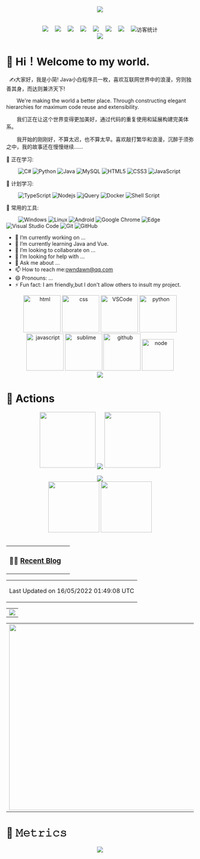 <!-- 动态打字效果 -->
<h1 align="center">
  <a href="https://blog.ideaopen.cn/">
    <img src="https://readme-typing-svg.herokuapp.com/?lines=console.log(%22Hello%2C%20World!%22);同学，提醒你要天天开心哦!&center=true&size=27">
  </a>
</h1>
<br>

<!-- 个人资料徽标 -->
<div align="center">
  <a href="https://www.iuhero.com"><img src="https://img.shields.io/badge/website-%E4%B8%AA%E4%BA%BA%E7%BD%91%E7%AB%99-blue"></a>&emsp;
  <a href="https://gitee.com/janyork/"><img src="https://img.shields.io/badge/Gitee-%E7%A0%81%E4%BA%91-red"></a>&emsp;
  <a href="https://www.cnblogs.com/JanYork/"><img src="https://img.shields.io/badge/cnblogs-%E5%8D%9A%E5%AE%A2%E5%9B%AD-orange"></a>&emsp;
  <a href="http://wpa.qq.com/msgrd?v=3&uin=359223777&site=qq&menu=yes"><img src="https://img.shields.io/badge/QQ-%E8%81%94%E7%B3%BB-brightgreen"></a>&emsp;
  <a href="https://blog.csdn.net/qq_60750453"><img src="https://img.shields.io/badge/CSDN-%E5%8D%9A%E5%AE%A2-c32136"></a>&emsp;
  <a href="https://space.bilibili.com/448488855/"><img src="https://img.shields.io/badge/bilibili-B%E7%AB%99-ff69b4"></a>&emsp;
  <a href="https://www.zhihu.com/people/sunguoqi/"><img src="https://img.shields.io/badge/zhihu-%E7%9F%A5%E4%B9%8E-blue"></a>&emsp;
<!-- 访客数统计徽标 -->
  <img src="https://visitor-badge.glitch.me/badge?page_id=Cndawn" alt="访客统计" /></div>

<!-- 贪吃蛇代码贡献图 -->
<div align="center"><img src="https://cdn.jsdelivr.net/gh/JanYork/JanYork/contribution-snake/github-contribution-grid-snake.svg" /></div>


#  🙋 Hi！Welcome to my world.

<p>&nbsp;&nbsp;✍️大家好，我是小简! Java小白程序员一枚，喜欢互联网世界中的浪漫，穷则独善其身，而达则兼济天下!</p>
<p>&emsp;&emsp;We're making the world a better place. Through constructing elegant hierarchies for maximum code reuse and extensibility.</p>
<p>&emsp;&emsp;我们正在让这个世界变得更加美好，通过代码的重复使用和延展构建完美体系。</p>
<p>&emsp;&emsp;我开始的刚刚好，不算太迟，也不算太早。喜欢敲打繁华和浪漫，沉醉于须弥之中，我的故事还在慢慢继续......</p>

<!-- 比较好的开源项目卡片 -->
<!--<div align="center">
<a href="https://github.com/JanYork/Library-">
  <img src="https://github-readme-stats.vercel.app/api/pin/?username=JanYork&repo=Library-&theme=dark&bg_color=0d1117&hide_border=true" /></a>
<a href="https://github.com/JanYork/JanYork">
  <img src="https://github-readme-stats.vercel.app/api/pin/?username=JanYork&repo=JanYork&theme=dark&bg_color=0d1117&hide_border=true" /></a>
</div>-->

💪 正在学习: 

&emsp;&emsp;
![C#](https://img.shields.io/badge/c%23-%23239120.svg?style=flat-square&logo=c-sharp&logoColor=white)
![Python](https://img.shields.io/badge/-Python-pink?style=flat-square&logo=Python)
![Java](https://img.shields.io/badge/-java-yellow?style=flat-square&logo=java)
![MySQL](https://img.shields.io/badge/mysql-%2300f.svg?style=flat-square&logo=mysql&logoColor=white)
![HTML5](https://img.shields.io/badge/-HTML5-E34F26?style=flat-square&logo=html5&logoColor=white)
![CSS3](https://img.shields.io/badge/-CSS3-1572B6?style=flat-square&logo=css3)
![JavaScript](https://img.shields.io/badge/-JavaScript-oringe?style=flat-square&logo=javascript)

🧠 计划学习:

&emsp;&emsp;
![TypeScript](https://img.shields.io/badge/typescript-%23007ACC.svg?style=flat-square&logo=typescript&logoColor=white)
![Nodejs](https://img.shields.io/badge/-Nodejs-c0ebd?style=flat-square&logo=Node.js)
![jQuery](https://img.shields.io/badge/jquery-%230769AD.svg?style=style=flat-square&logo=jquery&logoColor=white)
![Docker](https://img.shields.io/badge/-Docker-FCC624?style=flat-square&logo=docker)
![Shell Script](https://img.shields.io/badge/shell_script-%4285F4.svg?style=style=flat-square&logo=gnu-bash&logoColor=white)

🧰 常用的工具:

&emsp;&emsp; 
![Windows](https://img.shields.io/badge/Windows-0078D6?style=flat-square&logo=windows&logoColor=white)
![Linux](https://img.shields.io/badge/Linux-FCC624?style=style=flat-square&logo=linux&logoColor=black)
![Android](https://img.shields.io/badge/Android-3DDC84?style=flat-square&logo=android&logoColor=white)
![Google Chrome](https://img.shields.io/badge/Chrome-4285F4?style=flat-square&logo=GoogleChrome&logoColor=white)
![Edge](https://img.shields.io/badge/Edge-0078D7?style=flat-square&logo=Microsoft-edge&logoColor=white)
![Visual Studio Code](https://img.shields.io/badge/-Visual%20Studio%20Code-007ACC?style=flat-square&logo=Visual%20Studio%20Code&logoColor=fff)
![Git](https://img.shields.io/badge/-Git-FCC624?style=flat-square&logo=git)
![GitHub](https://img.shields.io/badge/-GitHub-pink?style=flat-square&logo=github)


- 🔭 I’m currently working on …
- 🌱 I’m currently learning Java and Vue.
- 👯 I’m looking to collaborate on ...
- 🤔 I’m looking for help with ...
- 💬 Ask me about ...
- 📫 How to reach me:owndawn@qq.com
- 😄 Pronouns: ...
- ⚡ Fun fact: I am friendly,but I don't allow others to insult my project.


<!-- Gif -->
<div align="center">
  <img alt-"html5" src="https://media.giphy.com/media/XAxylRMCdpbEWUAvr8/giphy.gif" width="100" title="html">
  <img alt="css" src="https://media.giphy.com/media/fsEaZldNC8A1PJ3mwp/giphy.gif" width="100" title="css">
  <img alt="VSCode" src="https://i.giphy.com/media/IdyAQJVN2kVPNUrojM/200.webp" width="100" title="vscode">
  <img alt="python" src="https://i.giphy.com/media/LMt9638dO8dftAjtco/200.webp" width="100" title="python">
  <img alt="javascript" src="https://media3.giphy.com/media/ln7z2eWriiQAllfVcn/200w.webp" width="100" title="javascript">
  <img alt="sublime" src="https://media.giphy.com/media/jnDKffgCfGYOp6cMTK/giphy.gif" width="100" title="sublime">
  <img alt="github" src="https://i.giphy.com/media/KzJkzjggfGN5Py6nkT/200.webp" width="100" title="github">
  <img alt="node" src="https://media.giphy.com/media/kdFc8fubgS31b8DsVu/giphy.gif" width="85" title="node">
</div>

<!-- just img -->
<div align="center"><img src="https://cdn.jsdelivr.net/gh/sun0225SUN/photos/images/202110311924844.png" /></div>

# 🚀 Actions

<!-- 连续提交代码天数记录 -->
<div align="center">
  <img width="150" src="https://cdn.jsdelivr.net/gh/sun0225SUN/photos/images/202108300310676.png" />
  <img align="center" src="https://github-readme-streak-stats.herokuapp.com/?user=JanYork&theme=dark&hide_border=true" />
  <img width="150" src="https://cdn.jsdelivr.net/gh/sun0225SUN/photos/images/202108300312623.png" />
</div>
<br>

<!-- Dynamic Quotes -->
<div align="center"><img src="https://quotes-github-readme.vercel.app/api?type=horizontal&theme=dark"></div>

<!-- GitHub奖杯🏆 -->
<!--<div align="center"><img  src="https://github-profile-trophy.vercel.app/?username=JanYork&theme=gruvbox&row=1&column=6&no-frame=true&no-bg=true" /></div>
<br>-->

<!-- GitHub数据统计 -->
<div align="center">
  <img height="137px" src="https://github-readme-stats.vercel.app/api?username=Cndawn&hide_title=true&hide_border=true&show_icons=trueline_height=21&text_color=000&icon_color=000&bg_color=0,ea6161,ffc64d,fffc4d,52fa5a&theme=graywhite" />
  <img height="137px" src="https://github-readme-stats.vercel.app/api/top-langs/?username=JanYork&hide_title=true&hide_border=true&layout=compact&langs_count=6&text_color=000&icon_color=fff&bg_color=0,52fa5a,4dfcff,c64dff&theme=graywhite" />
</div>
<br>

<!-- 最近博客和豆瓣动态 -->
<table align="center">
<tr>
<td valign="top">    

### 🤹‍♀️ <a href="https://www.iuhero.com/" target="_blank">Recent Blog</a>
 
  
</td>
    
<td valign="top">
  
<!-- ### 🤾‍♂️ <a href="https://www.douban.com/people/sun0225SUN/" target="_blank">Funny Soul</a> -->

<!-- START_SECTION:douban -->
<!-- * <a href='https://book.douban.com/subject/35681856/' target='_blank'>读过Python3网络爬虫开发实战 第2版</a> - 2021-12-31
* <a href='https://book.douban.com/subject/6082808/' target='_blank'>想读百年孤独</a> - 2021-11-28
* <a href='https://music.douban.com/subject/35624611/' target='_blank'>想听光亮</a> - 2021-11-12
* <a href='https://book.douban.com/subject/35582002/' target='_blank'>想读我的灵魂骑在纸背上</a> - 2021-11-12
* <a href='http://movie.douban.com/subject/24529353/' target='_blank'>想看绝地逃亡</a> - 2021-03-07 -->
<!-- END_SECTION:douban -->
  
</td> 
</tr>
</table>


<!-- wakatime 统计 -->
<table align="center">
<tr>
<td valign="top">  
  
<!--START_SECTION:waka-->
<!-- **I'm an Early 🐤** 

```text
🌞 Morning    250 commits    ██████████░░░░░░░░░░░░░░░   39.75% 
🌆 Daytime    168 commits    ██████░░░░░░░░░░░░░░░░░░░   26.71% 
🌃 Evening    136 commits    █████░░░░░░░░░░░░░░░░░░░░   21.62% 
🌙 Night      75 commits     ███░░░░░░░░░░░░░░░░░░░░░░   11.92%

```
📅 **I'm Most Productive on Friday** 

```text
Monday       83 commits     ███░░░░░░░░░░░░░░░░░░░░░░   13.2% 
Tuesday      75 commits     ███░░░░░░░░░░░░░░░░░░░░░░   11.92% 
Wednesday    114 commits    ████░░░░░░░░░░░░░░░░░░░░░   18.12% 
Thursday     52 commits     ██░░░░░░░░░░░░░░░░░░░░░░░   8.27% 
Friday       166 commits    ██████░░░░░░░░░░░░░░░░░░░   26.39% 
Saturday     68 commits     ██░░░░░░░░░░░░░░░░░░░░░░░   10.81% 
Sunday       71 commits     ██░░░░░░░░░░░░░░░░░░░░░░░   11.29%

```


📊 **This Week I Spent My Time On** 

```text
⌚︎ Time Zone: Asia/Shanghai

💬 Programming Languages: 
HTML                     6 hrs 39 mins       ████████████████░░░░░░░░░   63.94% 
C++                      2 hrs 35 mins       ██████░░░░░░░░░░░░░░░░░░░   24.86% 
Python                   55 mins             ██░░░░░░░░░░░░░░░░░░░░░░░   8.93% 
C                        14 mins             ░░░░░░░░░░░░░░░░░░░░░░░░░   2.27%

🔥 Editors: 
VS Code                  7 hrs 44 mins       ██████████████████░░░░░░░   74.35% 
Visual Studio            2 hrs 40 mins       ██████░░░░░░░░░░░░░░░░░░░   25.65%

💻 Operating System: 
Windows                  10 hrs 25 mins      █████████████████████████   100.0%

``` -->


 Last Updated on 16/05/2022 01:49:08 UTC
<!--END_SECTION:waka-->
</td>
</tr>
</table>

<!-- GitHub Activity Graph -->
<table align="center">
  <tr>
    <td colspan="2">
      <img src="https://activity-graph.herokuapp.com/graph?username=JanYork&theme=xcode&bg_color=FF000000&hide_border=true" />
    </td>
  </tr>
</table>

<!-- Wakatime Graph-->
<table>
  <tr>
    <td>
      <img src="https://wakatime.com/share/@8f125ee9-f404-4a45-8093-17301b3daa5c/630bb486-deb9-400c-94ab-78f1dabbf44b.svg" width="500"/>
    </td>
    <td>
      <img src="https://wakatime.com/share/@8f125ee9-f404-4a45-8093-17301b3daa5c/34b74030-a1be-4824-9201-bd29936df768.svg" width="500"/>
    </td>
  </tr>
</table>

# 🎯 𝙼𝚎𝚝𝚛𝚒𝚌𝚜

<!-- plugin metrics -->
<div align="center">
  <img src="https://cdn.jsdelivr.net/gh/sun0225SUN/photos/images/202111021926704.png"/>
</div>
